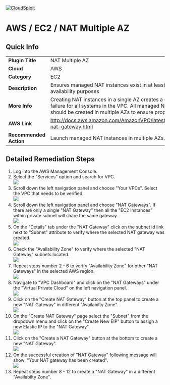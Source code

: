 [![CloudSploit](https://cloudsploit.com/img/logo-new-big-text-100.png "CloudSploit")](https://cloudsploit.com)

# AWS / EC2 / NAT Multiple AZ

## Quick Info

| | |
|-|-|
| **Plugin Title** | NAT Multiple AZ |
| **Cloud** | AWS |
| **Category** | EC2 |
| **Description** | Ensures managed NAT instances exist in at least 2 AZs for availability purposes |
| **More Info** | Creating NAT instances in a single AZ creates a single point of failure for all systems in the VPC. All managed NAT instances should be created in multiple AZs to ensure proper failover. |
| **AWS Link** | http://docs.aws.amazon.com/AmazonVPC/latest/UserGuide/vpc-nat-gateway.html |
| **Recommended Action** | Launch managed NAT instances in multiple AZs. |

## Detailed Remediation Steps
1. Log into the AWS Management Console.
2. Select the "Services" option and search for VPC. </br> <img src="/resources/aws/ec2/nat-multiple-az/step2.png"/>
3. Scroll down the left navigation panel and choose "Your VPCs". Select the VPC that needs to be verified. </br> <img src="/resources/aws/ec2/nat-multiple-az/step3.png"/>
4. Scroll down the left navigation panel and choose "NAT Gateways". If there are only a single "NAT Gateway" then all the "EC2 Instances" within private subnet will share the same gateway. </br> <img src="/resources/aws/ec2/nat-multiple-az/step4.png"/>
5. On the "Details" tab under the "NAT Gateway" click on the subnet id link next to "Subnet" attribute to verify where the selected NAT gateway was created. </br> <img src="/resources/aws/ec2/nat-multiple-az/step5.png"/>
6. Check the "Availability Zone" to verify where the selected "NAT Gateway" subnets located. </br>  <img src="/resources/aws/ec2/nat-multiple-az/step6.png"/>
7. Repeat steps number 2 - 6 to verify "Availability Zone" for other "NAT Gateways" in the selected AWS region. </br> <img src="/resources/aws/ec2/nat-multiple-az/step7.png"/>
8. Navigate to "VPC Dashboard" and click on the "NAT Gateways" under the "Virtual Private Cloud" on the left navigation panel.</br> <img src="/resources/aws/ec2/nat-multiple-az/step8.png"/>
9. Click on the "Create NAT Gateway" button at the top panel to create a new "NAT Gateway" in different "Availabilty Zone".</br> <img src="/resources/aws/ec2/nat-multiple-az/step9.png"/>
10. On the "Create NAT Gateway" page select the "Subnet" from the dropdown menu and click on the "Create New EIP" button to assign a new Elastic IP to the "NAT Gateway".</br> <img src="/resources/aws/ec2/nat-multiple-az/step10.png"/>
11. Click on the "Create a NAT Gateway" button at the bottom to create a new "NAT Gateway".</br> <img src="/resources/aws/ec2/nat-multiple-az/step11.png"/>
12. On the successful creation of "NAT Gateway" following message will show: "Your NAT gateway has been created".</br> <img src="/resources/aws/ec2/nat-multiple-az/step12.png"/>
13. Repeat steps number 8 - 12 to create a "NAT Gateway" in a different "Availabilty Zone". </br>


